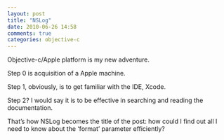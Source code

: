 ```yaml
---
layout: post
title: "NSLog"
date: 2010-06-26 14:58
comments: true
categories: objective-c
---
```


Objective-c/Apple platform is my new adventure.


Step 0 is acquisition of a Apple machine.


Step 1, obviously, is to get familiar with the IDE, Xcode.


Step 2? I would say it is to be effective in searching and reading the documentation.


That’s how NSLog becomes the title of the post: how could I find out all I need to know about the ‘format’ parameter efficiently?

